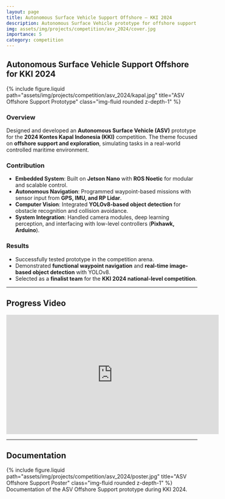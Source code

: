 ```yaml
---
layout: page
title: Autonomous Surface Vehicle Support Offshore – KKI 2024
description: Autonomous Surface Vehicle prototype for offshore support missions at the Kontes Kapal Indonesia (KKI) 2024 competition
img: assets/img/projects/competition/asv_2024/cover.jpg
importance: 5
category: competition
---
```


## Autonomous Surface Vehicle Support Offshore for KKI 2024

{% include figure.liquid path="assets/img/projects/competition/asv_2024/kapal.jpg" title="ASV Offshore Support Prototype" class="img-fluid rounded z-depth-1" %}

### Overview
Designed and developed an **Autonomous Surface Vehicle (ASV)** prototype for the **2024 Kontes Kapal Indonesia (KKI)** competition. The theme focused on **offshore support and exploration**, simulating tasks in a real-world controlled maritime environment.  

### Contribution
- **Embedded System**: Built on **Jetson Nano** with **ROS Noetic** for modular and scalable control.  
- **Autonomous Navigation**: Programmed waypoint-based missions with sensor input from **GPS, IMU, and RP Lidar**.  
- **Computer Vision**: Integrated **YOLOv8-based object detection** for obstacle recognition and collision avoidance.  
- **System Integration**: Handled camera modules, deep learning perception, and interfacing with low-level controllers (**Pixhawk, Arduino**).  

### Results
- Successfully tested prototype in the competition arena.  
- Demonstrated **functional waypoint navigation** and **real-time image-based object detection** with YOLOv8.  
- Selected as a **finalist team** for the **KKI 2024 national-level competition**.  

---

## Progress Video
<iframe width="560" height="315" src="https://www.youtube.com/embed/r1Rmv9kV7SE?si=QjVFFC7B2iiHXAx2" title="Progress Video – KKI 2024 ASV" frameborder="0" allow="accelerometer; autoplay; clipboard-write; encrypted-media; gyroscope; picture-in-picture" allowfullscreen></iframe>

---

## Documentation
<div class="row">
  <div class="col-sm mt-3 mt-md-0">
    {% include figure.liquid path="assets/img/projects/competition/asv_2024/poster.jpg" title="ASV Offshore Support Poster" class="img-fluid rounded z-depth-1" %}
  </div>
</div>

<div class="caption">
  Documentation of the ASV Offshore Support prototype during KKI 2024.
</div>
